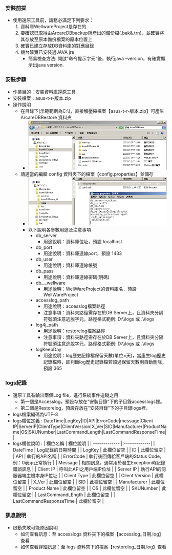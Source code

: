 ### <div id="preStep">安裝前提</div>
* 使用還原工具前，請務必滿足下列要求：
    1.	資料庫WellwareProject是存在的
    2.	要確認已取得由ArcareDBbackup所產出的備份檔(.bak&.trn)，並確實將其存放至原本備份檔案的原本位置上
    3.	確實已建立存放DB資料庫的對應目錄
    4.	機台確實已安裝過JAVA jre
        * 簡易檢查方法: 開啟”命令提示字元”後，執行java –version，有確實顯示出java version.

### <div id="installStep">安裝步驟</div>
* 作業目的：安裝資料庫還原工具
* 安裝檔案：asus-t-r-版本.zip
* 操作說明
    * 在目錄下(示範範例為C:\\)，直接解壓縮檔案【asus-t-r-版本.zip】可產生 ArcareDBRestore 資料夾
        * ![Alt text](attachment/installStep-1.png)
    * 請適當的編輯 config 資料夾下的檔案【config.properties】並儲存
        * ![Alt text](attachment/installStep-2.png)
        * 以下說明各參數用途及注意事項
            * db_server
                * 用途說明：資料庫位址，預設 localhost
            * db_port
                * 用途說明：資料庫連線port，預設 1433
            * db_user
                * 用途說明：資料庫連線帳號
            * db_pass
                * 用途說明：資料庫連線密碼(明碼)
            * db_._wellware
                * 用途說明：WellWareProject的資料庫名，預設 WellWareProject
            * accesslog_path
                * 用途說明：accesslog檔案路徑
                * 注意事項：資料夾路徑需存在於DB Server上，且資料夾分隔符號須注意逃脫字元，路徑格式範例: D:\\\logs 或 .\\\logs
            * log4j_path
                * 用途說明：restorelog檔案路徑
                * 注意事項：資料夾路徑需存在於DB Server上，且資料夾分隔符號須注意逃脫字元，路徑格式範例: D:\\\logs 或 .\\\logs
            * logKeepDay
                * 用途說明：log歷史記錄檔保留天數(單位=天)，當產生log歷史記錄檔時，即判斷log歷史記錄檔若超過保留天數則自動刪除，預設 365

### <div id="logs">logs紀錄</div>
* 還原工具有輸出兩個Log file，進行系統事件追蹤之用
    * 第一個是Accesslog，預設存放在”安裝目錄”下的子目錄accesslogs裡。
    * 第二個是Restorelog，預設存放在”安裝目錄”下的子目錄logs裡。
* logs檔案編碼為UTF-8
* logs欄位定義 : DateTime|LogKey|ID|API|ErrorCode|message|Client IP|ServerIP|ClientType|ClientVersion|X_Ver|SID|Manufacturer|ProductName|OS|SKUNumber|LastCommandLength|LastCommandResponseTime||
* logs欄位說明 :
| 欄位名稱        | 欄位說明    |
| ------------- |:-------------|
| DateTime   | Log記錄的日期時間 |
| LogKey   | 此欄位留空 |
| ID   | 此欄位留空 |
| API   | 執行的API名稱 |
| ErrorCode   | 執行後回傳給客戶端的Status Code，例：0表示正常執行 |
| Message   | 相關訊息。通常用於發生Exception時記錄錯誤訊息 |
| Client IP   | 呼叫此API之用戶端IP位址 |
| Server IP   | 執行API的伺服器端主機本身IP位址 |
| Client Type   | 此欄位留空 |
| Client Version   | 此欄位留空 |
| X_Ver   | 此欄位留空 |
| SID   | 此欄位留空 |
| Manufacturer   | 此欄位留空 |
| Product Name   | 此欄位留空 |
| OS   | 此欄位留空 |
| SKUNumber   | 此欄位留空 |
| LastCommandLEngth   | 此欄位留空 |
| LastCommandResponseTime   | 此欄位留空 |

### <div id="message">訊息說明</div>
* 啟動失敗可能原因說明
    * 如何查看訊息：至 accesslogs 資料夾下的檔案【accesslog_日期.log】查看
    * 如何查看詳細訊息：至 logs 資料夾下的檔案【restorelog_日期.log】查看
